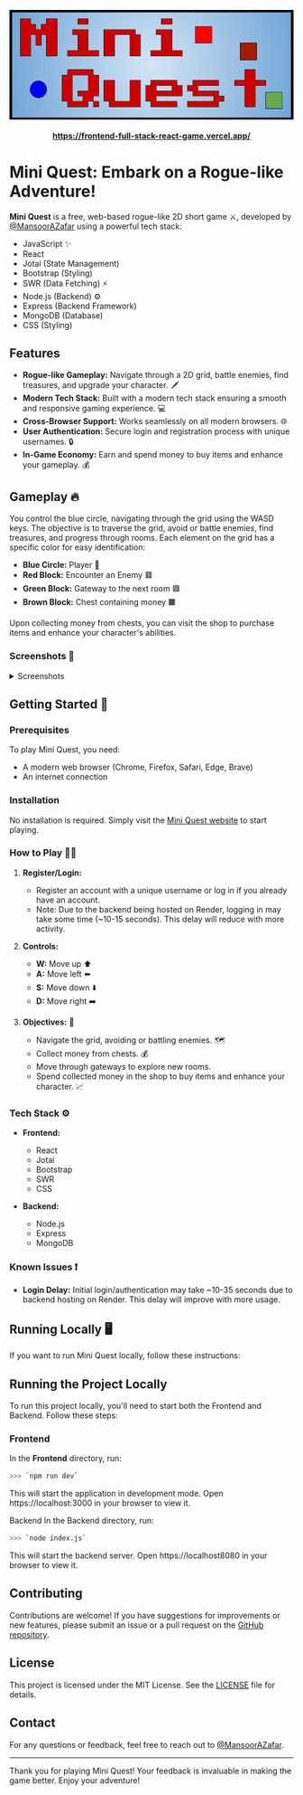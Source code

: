 <p align="center" style="margin-bottom: 0;">
  <a href="https://frontend-full-stack-react-game.vercel.app/">
    <img src="https://raw.githubusercontent.com/MansoorAZafar/FullStack-React-Game/main/Frontend/public/Logo%20(1).png" 
      alt="Gameplay Screenshot" width="600" />
    <br><br><strong>https://frontend-full-stack-react-game.vercel.app/</strong></a></p>
  </a>
</p>

# Mini Quest: Embark on a Rogue-like Adventure! 

**Mini Quest** is a free, web-based rogue-like 2D short game ⚔️, developed by [@MansoorAZafar](https://github.com/MansoorAZafar) using a powerful tech stack:
- JavaScript ✨
- React 
- Jotai (State Management) 
- Bootstrap (Styling) 
- SWR (Data Fetching) ⚡️
- Node.js (Backend) ⚙️
- Express (Backend Framework) 
- MongoDB (Database) ️
- CSS (Styling)

  
## Features

- **Rogue-like Gameplay:** Navigate through a 2D grid, battle enemies, find treasures, and upgrade your character. 🗡️
- **Modern Tech Stack:** Built with a modern tech stack ensuring a smooth and responsive gaming experience. 💻
- **Cross-Browser Support:** Works seamlessly on all modern browsers. 🌐
- **User Authentication:** Secure login and registration process with unique usernames. 🔒
- **In-Game Economy:** Earn and spend money to buy items and enhance your gameplay. 💰

## Gameplay 🔥

You control the blue circle, navigating through the grid using the WASD keys. The objective is to traverse the grid, avoid or battle enemies, find treasures, and progress through rooms. Each element on the grid has a specific color for easy identification:
- **Blue Circle:** Player 🔵
- **Red Block:** Encounter an Enemy 🟥
- **Green Block:** Gateway to the next room 🟩
- **Brown Block:** Chest containing money 🟫

Upon collecting money from chests, you can visit the shop to purchase items and enhance your character's abilities.

### Screenshots 📸

<details>
  <summary>Screenshots</summary>
  
  ![Screenshot 2024-05-26 232956](https://github.com/MansoorAZafar/FullStack-React-Game/assets/164381371/304166eb-72d1-4383-a1d5-67ff1fdbc9d5)

  ![Screenshot 2024-05-26 232942](https://github.com/MansoorAZafar/FullStack-React-Game/assets/164381371/451bb25f-fbac-476f-8c7d-9fbba0753d59)

  ![Screenshot 2024-05-26 232844](https://github.com/MansoorAZafar/FullStack-React-Game/assets/164381371/fc5eeff8-542d-433b-8465-e0618b132d31)

  ![Screenshot 2024-05-26 232827](https://github.com/MansoorAZafar/FullStack-React-Game/assets/164381371/fc7005c5-fe03-4878-af4a-b1f5e290034b)

  ![Screenshot 2024-05-26 232820](https://github.com/MansoorAZafar/FullStack-React-Game/assets/164381371/0c572c36-d76e-4995-ad1b-0b0e53bc1706)

  ![Screenshot 2024-05-26 232813](https://github.com/MansoorAZafar/FullStack-React-Game/assets/164381371/63ac46eb-00fe-4f82-bef5-5517c6e7d146)
  
  ![Screenshot 2024-05-26 232806](https://github.com/MansoorAZafar/FullStack-React-Game/assets/164381371/949d8478-ce4e-4569-9602-253ed93c6e31)

  ![Screenshot 2024-05-26 232758](https://github.com/MansoorAZafar/FullStack-React-Game/assets/164381371/846d1fe3-804a-4db1-b3b9-47a9fc91ab20)

  ![Screenshot 2024-05-26 232754](https://github.com/MansoorAZafar/FullStack-React-Game/assets/164381371/f6b7a84a-9045-42f1-ad78-54fba7e39d6c)

  ![Screenshot 2024-05-26 232741](https://github.com/MansoorAZafar/FullStack-React-Game/assets/164381371/18e1b942-7023-476f-9733-3e468f107bb2)

  ![Screenshot 2024-05-26 232730](https://github.com/MansoorAZafar/FullStack-React-Game/assets/164381371/f3323054-9847-4746-a4a6-81d650e7fda6)

  ![Screenshot 2024-05-26 232640](https://github.com/MansoorAZafar/FullStack-React-Game/assets/164381371/3576ce2c-d1cf-4030-94a5-818c50f45941)
</details>

## Getting Started 🔰

### Prerequisites

To play Mini Quest, you need:
- A modern web browser (Chrome, Firefox, Safari, Edge, Brave)
- An internet connection

### Installation

No installation is required. Simply visit the [Mini Quest website](https://frontend-full-stack-react-game.vercel.app/) to start playing.

### How to Play 👨‍🏫

1. **Register/Login:**
   - Register an account with a unique username or log in if you already have an account.
   - Note: Due to the backend being hosted on Render, logging in may take some time (~10-15 seconds). This delay will reduce with more activity.

2. **Controls:**
   - **W:** Move up ⬆️
   - **A:** Move left ⬅️
   - **S:** Move down ⬇️
   - **D:** Move right ➡️

3. **Objectives:** 🥅
   - Navigate the grid, avoiding or battling enemies. 🗺️
   - Collect money from chests. 💰
   - Move through gateways to explore new rooms. 
   - Spend collected money in the shop to buy items and enhance your character. 📈

### Tech Stack ⚙️

- **Frontend:**
  - React 
  - Jotai
  - Bootstrap
  - SWR
  - CSS

- **Backend:**
  - Node.js
  - Express
  - MongoDB

### Known Issues ❗

- **Login Delay:** Initial login/authentication may take ~10-35 seconds due to backend hosting on Render. This delay will improve with more usage.

## Running Locally 🖥️

If you want to run Mini Quest locally, follow these instructions:

## Running the Project Locally

To run this project locally, you'll need to start both the Frontend and Backend. Follow these steps:

### Frontend

In the **Frontend** directory, run:

```bash
>>> `npm run dev`
```
This will start the application in development mode. Open https://localhost:3000 in your browser to view it.

Backend
In the Backend directory, run:

```bash
>>> `node index.js`
```
This will start the backend server. Open https://localhost8080 in your browser to view it.

## Contributing

Contributions are welcome! If you have suggestions for improvements or new features, please submit an issue or a pull request on the [GitHub repository](https://github.com/MansoorAZafar/FullStack-React-Game).

## License

This project is licensed under the MIT License. See the [LICENSE](https://github.com/MansoorAZafar/FullStack-React-Game/blob/6d6276cc8467ae0fc0ddfe8fa4a56fe5ffbb09a5/LICENSE.txt) file for details.

## Contact

For any questions or feedback, feel free to reach out to [@MansoorAZafar](https://github.com/MansoorAZafar).

---

Thank you for playing Mini Quest! Your feedback is invaluable in making the game better. Enjoy your adventure!
